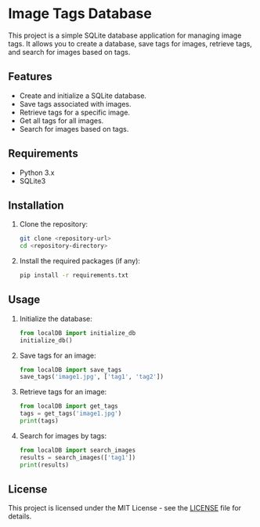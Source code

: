 # Image Tags Database

This project is a simple SQLite database application for managing image tags. It allows you to create a database, save tags for images, retrieve tags, and search for images based on tags.

## Features

- Create and initialize a SQLite database.
- Save tags associated with images.
- Retrieve tags for a specific image.
- Get all tags for all images.
- Search for images based on tags.

## Requirements

- Python 3.x
- SQLite3

## Installation

1. Clone the repository:
   ```bash
   git clone <repository-url>
   cd <repository-directory>
   ```

2. Install the required packages (if any):
   ```bash
   pip install -r requirements.txt
   ```

## Usage

1. Initialize the database:
   ```python
   from localDB import initialize_db
   initialize_db()
   ```

2. Save tags for an image:
   ```python
   from localDB import save_tags
   save_tags('image1.jpg', ['tag1', 'tag2'])
   ```

3. Retrieve tags for an image:
   ```python
   from localDB import get_tags
   tags = get_tags('image1.jpg')
   print(tags)
   ```

4. Search for images by tags:
   ```python
   from localDB import search_images
   results = search_images(['tag1'])
   print(results)
   ```

## License

This project is licensed under the MIT License - see the [LICENSE](LICENSE) file for details.